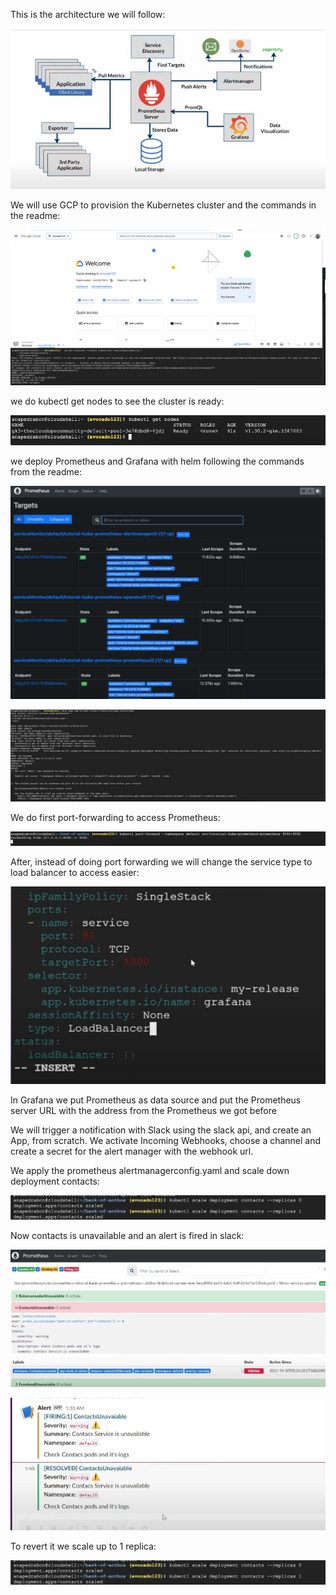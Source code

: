 This is the architecture we will follow:

![architecture](pics/architecture.png)

We will use GCP to provision the Kubernetes cluster and the commands in the readme:

![GCP_image](pics/GCP.png)

we do kubectl get nodes to see the cluster is ready:

![kgetnodes](pics/kgetnodes.png)

we deploy Prometheus and Grafana with helm following the commands from the readme:

![prometheus](pics/prometheus.png)

![grafana](pics/grafana.png)

We do first port-forwarding to access Prometheus:

![portforwarding](pics/portforwarding.png)

After, instead of doing port forwarding we will change the service type to load balancer to access easier:

![loadbalancer](pics/loadbalancer.png)

In Grafana we put Prometheus as data source and put the Prometheus server URL with the address from the Prometheus we got before

We will trigger a notification with Slack using the slack api, and create an App, from scratch. We activate Incoming Webhooks, choose a channel and create a secret for the alert manager with the webhook url.

We apply the prometheus alertmanagerconfig.yaml and scale down deployment contacts:

![replicas0](pics/replicas0.png)

Now contacts is unavailable and an alert is fired in slack:

![contactsunavailable](pics/contactsunavailable.png)

![slackmessages](pics/slackmessages.png)

To revert it we scale up to 1 replica:

![replicas0](pics/replicas0.png)
